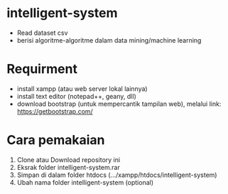 # intelligent-system
- Read dataset csv
- berisi algoritme-algoritme dalam data mining/machine learning

# Requirment
- install xampp (atau web server lokal lainnya)
- install text editor (notepad++, geany, dll)
- download bootstrap (untuk mempercantik tampilan web), melalui link: https://getbootstrap.com/

# Cara pemakaian
1. Clone atau Download repository ini
2. Eksrak folder intelligent-system.rar 
3. Simpan di dalam folder htdocs (.../xampp/htdocs/intelligent-system)
4. Ubah nama folder intelligent-system (optional)
